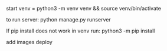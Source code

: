 start venv = python3 -m venv venv && source venv/bin/activate

to run server: python manage.py runserver

If pip install does not work in venv run: python3 -m pip install <dependency>

add images
deploy

